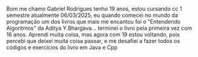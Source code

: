 Bom me chamo Gabriel Rodrigues tenho 19 anos, estou cursando cc 1 semestre atualmente 06/03/2025, eu quando comecei no mundo da programação um dos livros que mais me encantou foi o "Entendendo Algoritmos" da Aditya Y.Bhargava… terminei o livro pela primeira vez com 16 anos. Aprendi muita coisa, mas agora com 19 estou voltando, pois percebi que deixei muita coisa passar, e me desafiei a fazer todos os códigos e exercícios do livro em Java e Cpp
